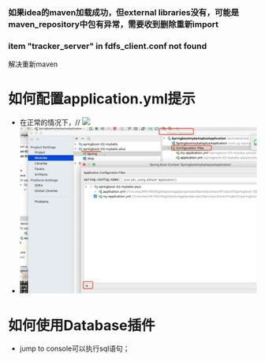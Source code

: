 ### 如果idea的maven加载成功，但external libraries没有，可能是maven_repository中包有异常，需要收到删除重新import

### item "tracker_server" in fdfs_client.conf not found 
解决重新maven

# 如何配置application.yml提示
- 在正常的情况下，// ![](url)
- ![方法](./img/1.png) 


# 如何使用Database插件
- jump to console可以执行sql语句；
  
  
